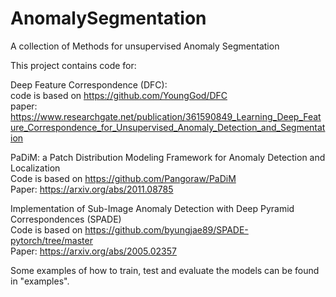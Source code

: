 # AnomalySegmentation
 A collection of Methods for unsupervised Anomaly Segmentation


This project contains code for:

Deep Feature Correspondence (DFC):  
  code is based on https://github.com/YoungGod/DFC  
  paper: https://www.researchgate.net/publication/361590849_Learning_Deep_Feature_Correspondence_for_Unsupervised_Anomaly_Detection_and_Segmentation  

PaDiM: a Patch Distribution Modeling Framework for Anomaly Detection and Localization  
    Code is based on https://github.com/Pangoraw/PaDiM  
    Paper: https://arxiv.org/abs/2011.08785  

Implementation of Sub-Image Anomaly Detection with Deep Pyramid Correspondences (SPADE)  
    Code is based on https://github.com/byungjae89/SPADE-pytorch/tree/master  
    Paper: https://arxiv.org/abs/2005.02357  
 
Some examples of how to train, test and evaluate the models can be found in "examples".
 

